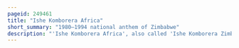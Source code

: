 ```yaml
---
pageid: 249461
title: "Ishe Komborera Africa"
short_summary: "1980–1994 national anthem of Zimbabwe"
description: "'Ishe Komborera Africa', also called 'Ishe Komborera Zimbabwe', was the Zimbabwean national Anthem from 1980 to 1994. It was the first national Anthem of the Country after Independence in 1980. It is a Translation of the popular african Hymn nkosi Sikelel' Iafrika by south african Schoolteacher Enoch Sontonga in Zimbabwe's native Shona and ndebele Languages."
---
```

